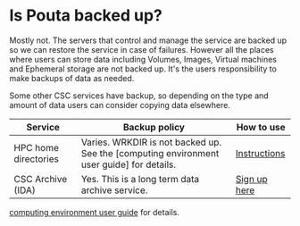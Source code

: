 # Is Pouta backed up?

Mostly not. The servers that control and manage the service are backed up so we can restore the service in case of failures. However all the places where users can store data including  Volumes, Images, Virtual machines and Ephemeral storage are not backed up. It's the users  responsibility to make backups of data as needed.

Some other CSC services have backup, so depending on the type and amount of data users can consider copying data elsewhere.

| Service              | Backup policy                                                                             | How to use                                           |
|----------------------|-------------------------------------------------------------------------------------------|------------------------------------------------------|
| HPC home directories | Varies. WRKDIR is not backed up. See the [computing environment user guide] for details. | [Instructions](how-to-access-home-wrkdir-projdir-from-epouta.md) |
| CSC Archive (IDA)    | Yes. This is a long term data archive service.                                           | [Sign up here](http://openscience.fi/ida)   |

[computing environment user guide](https://research.csc.fi/csc-guide) for details.


